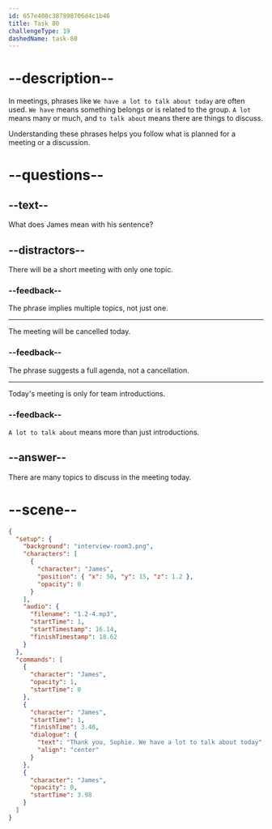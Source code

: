 ```yaml
---
id: 657e408c387898706d4c1b46
title: Task 80
challengeType: 19
dashedName: task-80
---
```


<!--
AUDIO REFERENCE:
James: Thank you, Sophie. We have a lot to talk about today
-->

# --description--

In meetings, phrases like `We have a lot to talk about today` are often used. `We have` means something belongs or is related to the group. `A lot` means many or much, and `to talk about` means there are things to discuss. 

Understanding these phrases helps you follow what is planned for a meeting or a discussion.

# --questions--

## --text--

What does James mean with his sentence?

## --distractors--

There will be a short meeting with only one topic.

### --feedback--

The phrase implies multiple topics, not just one.

---

The meeting will be cancelled today.

### --feedback--

The phrase suggests a full agenda, not a cancellation.

---

Today's meeting is only for team introductions.

### --feedback--

`A lot to talk about` means more than just introductions.

## --answer--

There are many topics to discuss in the meeting today.

# --scene--

```json
{
  "setup": {
    "background": "interview-room3.png",
    "characters": [
      {
        "character": "James",
        "position": { "x": 50, "y": 15, "z": 1.2 },
        "opacity": 0
      }
    ],
    "audio": {
      "filename": "1.2-4.mp3",
      "startTime": 1,
      "startTimestamp": 16.14,
      "finishTimestamp": 18.62
    }
  },
  "commands": [
    {
      "character": "James",
      "opacity": 1,
      "startTime": 0
    },
    {
      "character": "James",
      "startTime": 1,
      "finishTime": 3.48,
      "dialogue": {
        "text": "Thank you, Sophie. We have a lot to talk about today",
        "align": "center"
      }
    },
    {
      "character": "James",
      "opacity": 0,
      "startTime": 3.98
    }
  ]
}
```

